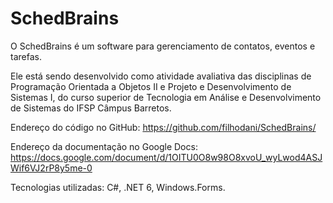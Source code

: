 # SchedBrains

O SchedBrains é um software para gerenciamento de contatos, eventos e tarefas.


Ele está sendo desenvolvido como atividade avaliativa das disciplinas de Programação Orientada a Objetos II e Projeto e Desenvolvimento de Sistemas I, do curso superior de Tecnologia em Análise e Desenvolvimento de Sistemas do IFSP Câmpus Barretos.


Endereço do código no GitHub: https://github.com/filhodani/SchedBrains/

Endereço da documentação no Google Docs: https://docs.google.com/document/d/1OITU0O8w98O8xvoU_wyLwod4ASJWif6VJ2rP8y5me-0


Tecnologias utilizadas: C#, .NET 6, Windows.Forms.
